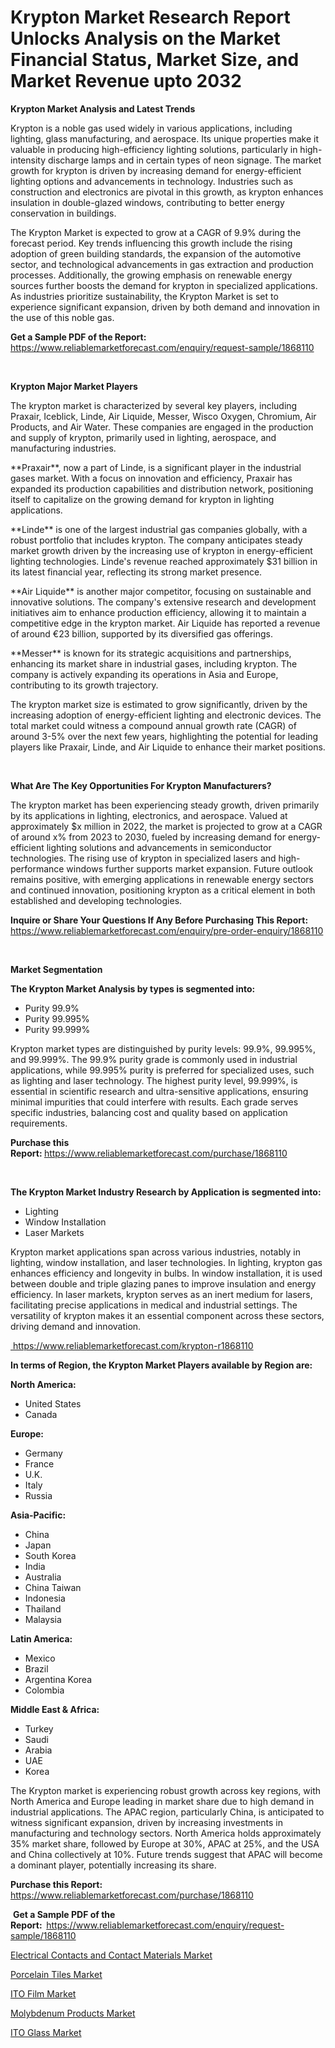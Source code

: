 <p><h1>Krypton Market Research Report Unlocks Analysis on the Market Financial Status, Market Size, and Market Revenue upto 2032</h1></p><p><strong>Krypton Market Analysis and Latest Trends</strong></p>
<p><p>Krypton is a noble gas used widely in various applications, including lighting, glass manufacturing, and aerospace. Its unique properties make it valuable in producing high-efficiency lighting solutions, particularly in high-intensity discharge lamps and in certain types of neon signage. The market growth for krypton is driven by increasing demand for energy-efficient lighting options and advancements in technology. Industries such as construction and electronics are pivotal in this growth, as krypton enhances insulation in double-glazed windows, contributing to better energy conservation in buildings.</p><p>The Krypton Market is expected to grow at a CAGR of 9.9% during the forecast period. Key trends influencing this growth include the rising adoption of green building standards, the expansion of the automotive sector, and technological advancements in gas extraction and production processes. Additionally, the growing emphasis on renewable energy sources further boosts the demand for krypton in specialized applications. As industries prioritize sustainability, the Krypton Market is set to experience significant expansion, driven by both demand and innovation in the use of this noble gas.</p></p>
<p><strong>Get a Sample PDF of the Report:&nbsp;</strong> <a href="https://www.reliablemarketforecast.com/enquiry/request-sample/1868110?utm_campaign=2130&utm_medium=2&utm_source=Github&utm_content=ia&utm_term=01042025&utm_id=krypton">https://www.reliablemarketforecast.com/enquiry/request-sample/1868110</a></p>
<p>&nbsp;</p>
<p><strong>Krypton Major Market Players</strong></p>
<p><p>The krypton market is characterized by several key players, including Praxair, Iceblick, Linde, Air Liquide, Messer, Wisco Oxygen, Chromium, Air Products, and Air Water. These companies are engaged in the production and supply of krypton, primarily used in lighting, aerospace, and manufacturing industries.</p><p>**Praxair**, now a part of Linde, is a significant player in the industrial gases market. With a focus on innovation and efficiency, Praxair has expanded its production capabilities and distribution network, positioning itself to capitalize on the growing demand for krypton in lighting applications.</p><p>**Linde** is one of the largest industrial gas companies globally, with a robust portfolio that includes krypton. The company anticipates steady market growth driven by the increasing use of krypton in energy-efficient lighting technologies. Linde's revenue reached approximately $31 billion in its latest financial year, reflecting its strong market presence.</p><p>**Air Liquide** is another major competitor, focusing on sustainable and innovative solutions. The company's extensive research and development initiatives aim to enhance production efficiency, allowing it to maintain a competitive edge in the krypton market. Air Liquide has reported a revenue of around €23 billion, supported by its diversified gas offerings.</p><p>**Messer** is known for its strategic acquisitions and partnerships, enhancing its market share in industrial gases, including krypton. The company is actively expanding its operations in Asia and Europe, contributing to its growth trajectory.</p><p>The krypton market size is estimated to grow significantly, driven by the increasing adoption of energy-efficient lighting and electronic devices. The total market could witness a compound annual growth rate (CAGR) of around 3-5% over the next few years, highlighting the potential for leading players like Praxair, Linde, and Air Liquide to enhance their market positions.</p></p>
<p>&nbsp;</p>
<p><strong>What Are The Key Opportunities For Krypton Manufacturers?</strong></p>
<p><p>The krypton market has been experiencing steady growth, driven primarily by its applications in lighting, electronics, and aerospace. Valued at approximately $x million in 2022, the market is projected to grow at a CAGR of around x% from 2023 to 2030, fueled by increasing demand for energy-efficient lighting solutions and advancements in semiconductor technologies. The rising use of krypton in specialized lasers and high-performance windows further supports market expansion. Future outlook remains positive, with emerging applications in renewable energy sectors and continued innovation, positioning krypton as a critical element in both established and developing technologies.</p></p>
<p><strong>Inquire or Share Your Questions If Any Before Purchasing This Report:</strong> <a href="https://www.reliablemarketforecast.com/enquiry/pre-order-enquiry/1868110?utm_campaign=2130&utm_medium=2&utm_source=Github&utm_content=ia&utm_term=01042025&utm_id=krypton">https://www.reliablemarketforecast.com/enquiry/pre-order-enquiry/1868110</a></p>
<p>&nbsp;</p>
<p><strong>Market Segmentation</strong></p>
<p><strong>The Krypton Market Analysis by types is segmented into:</strong></p>
<p><ul><li>Purity 99.9%</li><li>Purity 99.995%</li><li>Purity 99.999%</li></ul></p>
<p><p>Krypton market types are distinguished by purity levels: 99.9%, 99.995%, and 99.999%. The 99.9% purity grade is commonly used in industrial applications, while 99.995% purity is preferred for specialized uses, such as lighting and laser technology. The highest purity level, 99.999%, is essential in scientific research and ultra-sensitive applications, ensuring minimal impurities that could interfere with results. Each grade serves specific industries, balancing cost and quality based on application requirements.</p></p>
<p><strong>Purchase this Report:&nbsp;</strong><a href="https://www.reliablemarketforecast.com/purchase/1868110?utm_campaign=2130&utm_medium=2&utm_source=Github&utm_content=ia&utm_term=01042025&utm_id=krypton">https://www.reliablemarketforecast.com/purchase/1868110</a></p>
<p>&nbsp;</p>
<p><strong>The Krypton Market Industry Research by Application is segmented into:</strong></p>
<p><ul><li>Lighting</li><li>Window Installation</li><li>Laser Markets</li></ul></p>
<p><p>Krypton market applications span across various industries, notably in lighting, window installation, and laser technologies. In lighting, krypton gas enhances efficiency and longevity in bulbs. In window installation, it is used between double and triple glazing panes to improve insulation and energy efficiency. In laser markets, krypton serves as an inert medium for lasers, facilitating precise applications in medical and industrial settings. The versatility of krypton makes it an essential component across these sectors, driving demand and innovation.</p></p>
<p><a href="https://www.reliablemarketforecast.com/krypton-r1868110?utm_campaign=2130&utm_medium=2&utm_source=Github&utm_content=ia&utm_term=01042025&utm_id=krypton">&nbsp;https://www.reliablemarketforecast.com/krypton-r1868110</a></p>
<p><strong>In terms of Region, the Krypton Market Players available by Region are:</strong></p>
<p>
    <p> <strong> North America: </strong>
        <ul>
            <li>United States</li>
            <li>Canada</li>
        </ul>
        </p> 
    <p> <strong> Europe: </strong>
        <ul>
            <li>Germany</li>
            <li>France</li>
            <li>U.K.</li>
            <li>Italy</li>
            <li>Russia</li>
        </ul>
        </p> 
    <p> <strong> Asia-Pacific: </strong>
        <ul>
            <li>China</li>
            <li>Japan</li>
            <li>South Korea</li>
            <li>India</li>
            <li>Australia</li>
            <li>China Taiwan</li>
            <li>Indonesia</li>
            <li>Thailand</li>
            <li>Malaysia</li>
        </ul>
        </p> 
    <p> <strong> Latin America: </strong>
        <ul>
            <li>Mexico</li>
            <li>Brazil</li>
            <li>Argentina Korea</li>
            <li>Colombia</li>
        </ul>
        </p> 
    <p> <strong> Middle East & Africa: </strong>
        <ul>
            <li>Turkey</li>
            <li>Saudi</li>
            <li>Arabia</li>
            <li>UAE</li>
            <li>Korea</li>
        </ul>
    </p>
    </p>
<p><p>The Krypton market is experiencing robust growth across key regions, with North America and Europe leading in market share due to high demand in industrial applications. The APAC region, particularly China, is anticipated to witness significant expansion, driven by increasing investments in manufacturing and technology sectors. North America holds approximately 35% market share, followed by Europe at 30%, APAC at 25%, and the USA and China collectively at 10%. Future trends suggest that APAC will become a dominant player, potentially increasing its share.</p></p>
<p><strong>Purchase this Report: </strong><a href="https://www.reliablemarketforecast.com/purchase/1868110?utm_campaign=2130&utm_medium=2&utm_source=Github&utm_content=ia&utm_term=01042025&utm_id=krypton">https://www.reliablemarketforecast.com/purchase/1868110</a></p>
<p>&nbsp;<strong>Get a Sample PDF of the Report:&nbsp;&nbsp;</strong><a href="https://www.reliablemarketforecast.com/enquiry/request-sample/1868110?utm_campaign=2130&utm_medium=2&utm_source=Github&utm_content=ia&utm_term=01042025&utm_id=krypton">https://www.reliablemarketforecast.com/enquiry/request-sample/1868110</a></p>
<p><strong></strong></p>
<p><p><a href="https://github.com/casalalimo40/Market-Research-Report-List-1/blob/main/electrical-contacts-and-contact-materials-market.md?utm_campaign=2130&utm_medium=2&utm_source=Github&utm_content=ia&utm_term=01042025&utm_id=krypton">Electrical Contacts and Contact Materials Market</a></p><p><a href="https://github.com/careymartta6/Market-Research-Report-List-1/blob/main/porcelain-tiles-market.md?utm_campaign=2130&utm_medium=2&utm_source=Github&utm_content=ia&utm_term=01042025&utm_id=krypton">Porcelain Tiles Market</a></p><p><a href="https://github.com/phillpfantis/Market-Research-Report-List-1/blob/main/ito-film-market.md?utm_campaign=2130&utm_medium=2&utm_source=Github&utm_content=ia&utm_term=01042025&utm_id=krypton">ITO Film Market</a></p><p><a href="https://github.com/baraohinze3x/Market-Research-Report-List-1/blob/main/molybdenum-products-market.md?utm_campaign=2130&utm_medium=2&utm_source=Github&utm_content=ia&utm_term=01042025&utm_id=krypton">Molybdenum Products Market</a></p><p><a href="https://github.com/asoauoldag3n/Market-Research-Report-List-1/blob/main/ito-glass-market.md?utm_campaign=2130&utm_medium=2&utm_source=Github&utm_content=ia&utm_term=01042025&utm_id=krypton">ITO Glass Market</a></p></p>